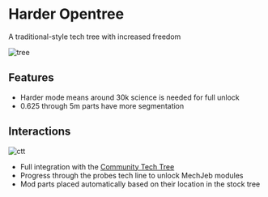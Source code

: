 # Harder Opentree

A traditional-style tech tree with increased freedom

![tree](https://i.imgur.com/E1ttcHp.png)

## Features

* Harder mode means around 30k science is needed for full unlock
* 0.625 through 5m parts have more segmentation

## Interactions

![ctt](https://i.imgur.com/pOpdwHo.png)

* Full integration with the [Community Tech Tree](https://spacedock.info/mod/534/Community%20Tech%20Tree)
* Progress through the probes tech line to unlock MechJeb modules
* Mod parts placed automatically based on their location in the stock tree
